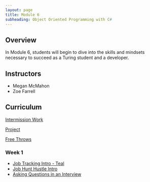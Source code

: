 ```yaml
---
layout: page
title: Module 6
subheading: Object Oriented Programming with C#
---
```


## Overview

In Module 6, students will begin to dive into the skills and mindsets necessary to succeed as a Turing student and a developer.

## Instructors

* Megan McMahon
* Zoe Farrell

## Curriculum

[Intermission Work](./intermission/)  
  
[Project](./project) 
  
[Free Throws](./freethrows)



### Week 1
* [Job Tracking Intro - Teal](./lessons/Week1/JobTrackingIntro)
* [Job Hunt Hustle Intro](./lessons/Week1/JobHuntHustle)
* [Asking Questions in an Interview](./lessons/Week1/AskingQuestionsInAnInterview)